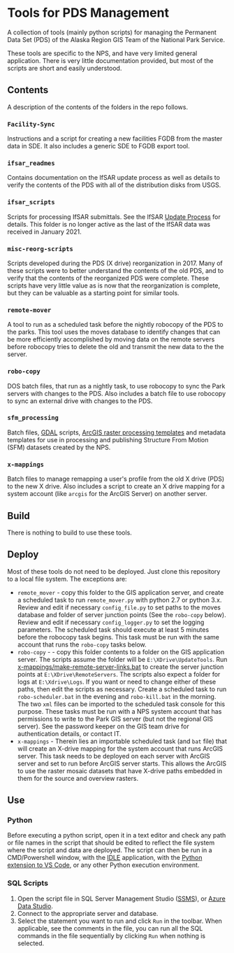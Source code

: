# Tools for PDS Management

A collection of tools (mainly python scripts) for managing the Permanent
Data Set (PDS) of the Alaska Region GIS Team of the National Park Service.

These tools are specific to the NPS, and have very limited general application.
There is very little documentation provided, but most of the scripts are short
and easily understood.

## Contents

A description of the contents of the folders in the repo follows.

### `Facility-Sync`

Instructions and a script for creating a new facilities FGDB from the master
data in SDE.  It also includes a generic SDE to FGDB export tool.

### `ifsar_readmes`

Contains documentation on the IfSAR update process as well as details to
verify the contents of the PDS with all of the distribution disks from USGS.

### `ifsar_scripts`

Scripts for processing IfSAR submittals.  See the IfSAR
[Update Process](ifsar_readmes\Update%20Process.md) for details.
This folder is no longer active as the last of the IfSAR data was
received in January 2021.

### `misc-reorg-scripts`

Scripts developed during the PDS (X drive) reorganization in 2017.  Many of
these scripts were to better understand the contents of the old PDS, and to
verify that the contents of the reorganized PDS were complete.  These scripts
have very little value as is now that the reorganization is complete, but
they can be valuable as a starting point for similar tools.

### `remote-mover`

A tool to run as a scheduled task before the nightly robocopy of the PDS to
the parks.  This tool uses the moves database to identify changes that can
be more efficiently accomplished by moving data on the remote servers before
robocopy tries to delete the old and transmit the new data to the the server.

### `robo-copy`

DOS batch files, that run as a nightly task, to use robocopy to sync the Park
servers with changes to the PDS.  Also includes a batch file to use robocopy
to sync an external drive with changes to the PDS.

### `sfm_processing`

Batch files, [GDAL](https://gdal.org/) scripts,
[ArcGIS raster processing templates](https://desktop.arcgis.com/en/arcmap/latest/manage-data/raster-and-images/adding-a-processing-template-to-a-mosaic-dataset.htm)
and metadata templates for use in processing and publishing Structure From
Motion (SFM) datasets created by the NPS.

### `x-mappings`

Batch files to manage remapping a user's profile from the old X drive (PDS)
to the new X drive.  Also includes a script to create an X drive mapping for
a system account (like `arcgis` for the ArcGIS Server) on another server.

## Build

There is nothing to build to use these tools.

## Deploy

Most of these tools do not need to be deployed.  Just clone this repository
to a local file system.  The exceptions are:

* `remote_mover` - copy this folder to the GIS application server, and create a
  scheduled task to run `remote_mover.py` with python 2.7 or python 3.x. Review
  and edit if necessary `config_file.py` to set paths to the moves database and
  folder of server junction points (See the `robo-copy` below). Review and edit
  if necessary `config_logger.py` to set the logging parameters.  The scheduled
  task should execute at least 5 minutes before the robocopy task begins. This
  task must be run with the same account that runs the `robo-copy` tasks below.
* `robo-copy` -  - copy this folder contents to a folder on the GIS application
  server. The scripts assume the folder will be `E:\XDrive\UpdateTools`. Run
  [x-mappings/make-remote-server-links.bat](x-mappings/make-remote-server-links.bat)
  to create the server junction points at `E:\XDrive\RemoteServers`.  The
  scripts also expect a folder for logs at `E:\Xdrive\Logs`. If you want or need
  to change either of these paths, then edit the scripts as necessary. Create
  a scheduled task to run `robo-scheduler.bat` in the evening and `robo-kill.bat`
  in the morning.  The two `xml` files can be imported to the scheduled task
  console for this purpose. These tasks must be run with a NPS system account
  that has permissions to write to the Park GIS server (but not the regional
  GIS server). See the password keeper on the GIS team drive for authentication
  details, or contact IT.
* `x-mappings` - Therein lies an importable scheduled task (and `bat` file) that
  will create an X-drive mapping for the system account that runs ArcGIS server.
  This task needs to be deployed on each server with ArcGIS server and set to
  run before ArcGIS server starts.  This allows the ArcGIS to use the raster
  mosaic datasets that have X-drive paths embedded in them for the source and
  overview rasters.

## Use

### Python

Before executing a python script, open it in a text editor and check any
path or file names in the script that should be edited to reflect the
file system where the script and data are deployed.  The script can then
be run in a CMD/Powershell window, with the
[IDLE](https://en.wikipedia.org/wiki/IDLE) application,
with the
[Python extension to VS Code](https://code.visualstudio.com/docs/languages/python),
or any other Python execution environment.

### SQL Scripts

1) Open the script file in SQL Server Management Studio
([SSMS](https://docs.microsoft.com/en-us/sql/ssms/download-sql-server-management-studio-ssms?view=sql-server-ver15)),
or [Azure Data Studio](https://docs.microsoft.com/en-us/sql/azure-data-studio/download-azure-data-studio?view=sql-server-ver15).
2) Connect to the appropriate server and database.
3) Select the statement you want to run and click `Run` in the toolbar.
   When applicable, see the comments in the file, you can run all the SQL
   commands in the file sequentially by clicking `Run` when nothing is selected.
